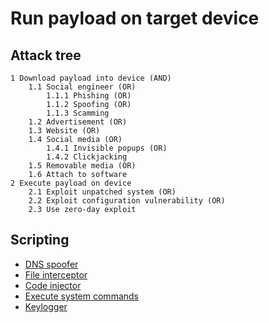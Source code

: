 # Run payload on target device

## Attack tree

```text
1 Download payload into device (AND)
    1.1 Social engineer (OR)
        1.1.1 Phishing (OR)
        1.1.2 Spoofing (OR)
        1.1.3 Scamming
    1.2 Advertisement (OR)
    1.3 Website (OR)
    1.4 Social media (OR)
        1.4.1 Invisible popups (OR)
        1.4.2 Clickjacking
    1.5 Removable media (OR)
    1.6 Attach to software 
2 Execute payload on device
    2.1 Exploit unpatched system (OR)
    2.2 Exploit configuration vulnerability (OR)
    2.3 Use zero-day exploit 
```

## Scripting

* [DNS spoofer](https://github.com/tymyrddin/ymrir/blob/master/dns_spoofer)
* [File interceptor](https://github.com/tymyrddin/ymrir/blob/master/file_interceptor)
* [Code injector](https://github.com/tymyrddin/ymrir/blob/master/code_injector)
* [Execute system commands](https://github.com/tymyrddin/ymrir/blob/master/execute_commands)
* [Keylogger](https://github.com/tymyrddin/ymrir/blob/master/keylogger)